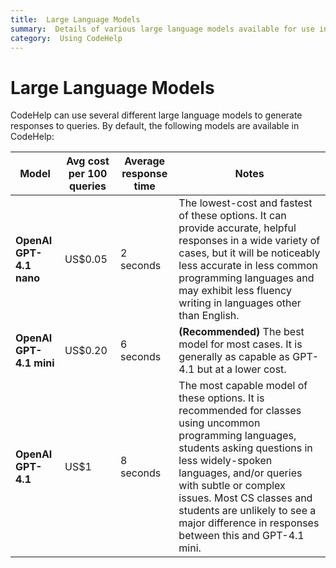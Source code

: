 ```yaml
---
title:  Large Language Models
summary:  Details of various large language models available for use in CodeHelp.
category:  Using CodeHelp
---
```


# Large Language Models

CodeHelp can use several different large language models to generate responses to queries.  By default, the following models are available in CodeHelp:

<!--
April, 2025:

Avg tokens per query: 3400 prompt, 420 completion
Costs per million tokens:
GPT-4.1: $2 in, $8 out
GPT-4.1 mini: $0.40 in, $1.60 out
GPT-4.1 nano: $0.10 in, $0.40 out
-->

| Model | Avg cost per 100 queries | Average response time | Notes |
| ----- | ------------------------ | ----------------- | ----- |
| **OpenAI GPT-4.1 nano** | US$0.05 | 2 seconds | The lowest-cost and fastest of these options.  It can provide accurate, helpful responses in a wide variety of cases, but it will be noticeably less accurate in less common programming languages and may exhibit less fluency writing in languages other than English. |
| **OpenAI GPT-4.1 mini** | US$0.20 | 6 seconds | **(Recommended)**  The best model for most cases.  It is generally as capable as GPT-4.1 but at a lower cost. |
| **OpenAI GPT-4.1** | US$1 | 8 seconds | The most capable model of these options.  It is recommended for classes using uncommon programming languages, students asking questions in less widely-spoken languages, and/or queries with subtle or complex issues.  Most CS classes and students are unlikely to see a major difference in responses between this and GPT-4.1 mini. |


